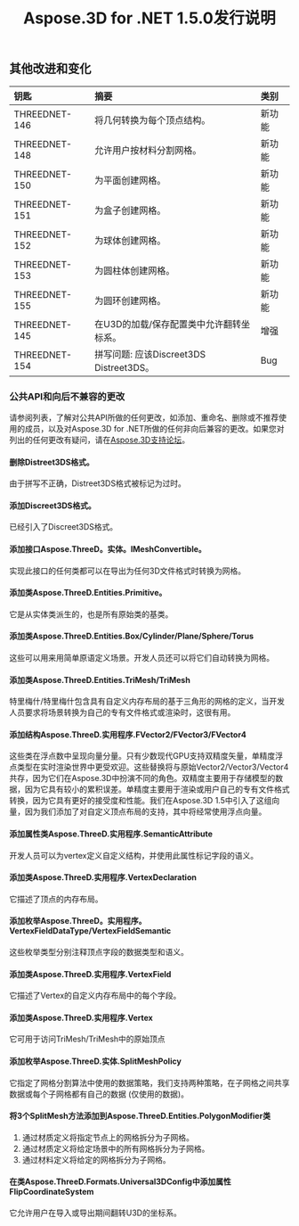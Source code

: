 ﻿---
title: Aspose.3D for .NET 1.5.0发行说明
type: docs
weight: 80
url: /zh/net/aspose-3d-for-net-1-5-0-release-notes/
---
## **其他改进和变化**

|**钥匙** |**摘要** |**类别** |
|:- |:- |:- |
|THREEDNET-146 |将几何转换为每个顶点结构。|新功能|
|THREEDNET-148 |允许用户按材料分割网格。|新功能|
|THREEDNET-150 |为平面创建网格。|新功能|
|THREEDNET-151 |为盒子创建网格。|新功能|
|THREEDNET-152 |为球体创建网格。|新功能|
|THREEDNET-153 |为圆柱体创建网格。|新功能|
|THREEDNET-155 |为圆环创建网格。|新功能|
|THREEDNET-145 |在U3D的加载/保存配置类中允许翻转坐标系。|增强|
|THREEDNET-154 |拼写问题: 应该Discreet3DS Distreet3DS。|Bug|
### **公共API和向后不兼容的更改**
请参阅列表，了解对公共API所做的任何更改，如添加、重命名、删除或不推荐使用的成员，以及对Aspose.3D for .NET所做的任何非向后兼容的更改。如果您对列出的任何更改有疑问，请在[Aspose.3D支持论坛](https://forum.aspose.com/c/3d/18)。
#### **删除Distreet3DS格式。**
由于拼写不正确，Distreet3DS格式被标记为过时。
#### **添加Discreet3DS格式。**
已经引入了Discreet3DS格式。
#### **添加接口Aspose.ThreeD。实体。IMeshConvertible。**
实现此接口的任何类都可以在导出为任何3D文件格式时转换为网格。
#### **添加类Aspose.ThreeD.Entities.Primitive。**
它是从实体类派生的，也是所有原始类的基类。
#### **添加类Aspose.ThreeD.Entities.Box/Cylinder/Plane/Sphere/Torus**
这些可以用来用简单原语定义场景。开发人员还可以将它们自动转换为网格。
#### **添加类Aspose.ThreeD.Entities.TriMesh/TriMesh<T>**
特里梅什/特里梅什<T>包含具有自定义内存布局的基于三角形的网格的定义，当开发人员要求将场景转换为自己的专有文件格式或渲染时，这很有用。
#### **添加结构Aspose.ThreeD.实用程序.FVector2/FVector3/FVector4**
这些类在浮点数中呈现向量分量。只有少数现代GPU支持双精度矢量，单精度浮点类型在实时渲染世界中更受欢迎。这些替换将与原始Vector2/Vector3/Vector4共存，因为它们在Aspose.3D中扮演不同的角色。双精度主要用于存储模型的数据，因为它具有较小的累积误差。单精度主要用于渲染或用户自己的专有文件格式转换，因为它具有更好的接受度和性能。我们在Aspose.3D 1.5中引入了这组向量，因为我们添加了对自定义顶点布局的支持，其中将经常使用浮点向量。
#### **添加属性类Aspose.ThreeD.实用程序.SemanticAttribute**
开发人员可以为vertex定义自定义结构，并使用此属性标记字段的语义。
#### **添加类Aspose.ThreeD.实用程序.VertexDeclaration**
它描述了顶点的内存布局。
#### **添加枚举Aspose.ThreeD。实用程序。VertexFieldDataType/VertexFieldSemantic**
这些枚举类型分别注释顶点字段的数据类型和语义。
#### **添加类Aspose.ThreeD.实用程序.VertexField**
它描述了Vertex的自定义内存布局中的每个字段。
#### **添加类Aspose.ThreeD.实用程序.Vertex**
它可用于访问TriMesh/TriMesh中的原始顶点<T>
#### **添加枚举Aspose.ThreeD.实体.SplitMeshPolicy**
它指定了网格分割算法中使用的数据策略，我们支持两种策略，在子网格之间共享数据或每个子网格都有自己的数据 (仅使用的数据)。
#### **将3个SplitMesh方法添加到Aspose.ThreeD.Entities.PolygonModifier类**
1. 通过材质定义将指定节点上的网格拆分为子网格。
1. 通过材质定义将给定场景中的所有网格拆分为子网格。
1. 通过材料定义将给定的网格拆分为子网格。
#### **在类Aspose.ThreeD.Formats.Universal3DConfig中添加属性FlipCoordinateSystem**
它允许用户在导入或导出期间翻转U3D的坐标系。

